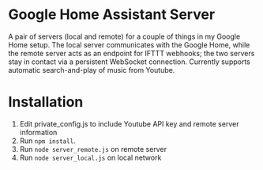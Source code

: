 Google Home Assistant Server
============================
A pair of servers (local and remote) for a couple of things in my Google Home setup. The local server communicates with the Google Home, while the remote server acts as an endpoint for IFTTT webhooks; the two servers stay in contact via a persistent WebSocket connection. Currently supports automatic search-and-play of music from Youtube.

Installation
============
1. Edit private_config.js to include Youtube API key and remote server information
2. Run `npm install`.
3. Run `node server_remote.js` on remote server
4. Run `node server_local.js` on local network
